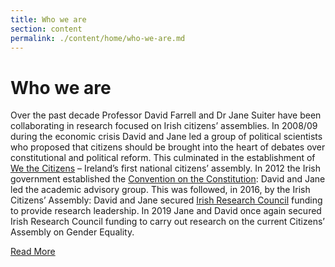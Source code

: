 ```yaml
---
title: Who we are
section: content
permalink: ./content/home/who-we-are.md
---
```

# Who we are

Over the past decade Professor David Farrell and Dr Jane Suiter have been collaborating in research focused on Irish citizens’ assemblies. In 2008/09 during the economic crisis David and Jane led a group of political scientists who proposed that citizens should be brought into the heart of debates over constitutional and political reform. This culminated in the establishment of <a href="/work/#wtc">We the Citizens</a> – Ireland’s first national citizens’ assembly. In 2012 the Irish government established the <a href="/work/#convention">Convention on the Constitution</a>: David and Jane led the academic advisory group. This was followed, in 2016, by the Irish Citizens’ Assembly: David and Jane secured <a href="https://research.ie/" target="_blank">Irish Research Council</a> funding to provide research leadership. In 2019 Jane and David once again secured Irish Research Council funding to carry out research on the current Citizens’ Assembly on Gender Equality.

<a href="/about/#who" class="btn">Read More</a>